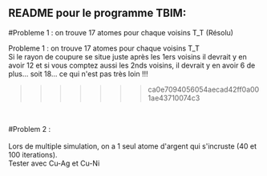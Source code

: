 ## README pour le programme TBIM:

#Probleme 1 : on trouve 17 atomes pour chaque voisins T_T (Résolu)

Probleme 1 : on trouve 17 atomes pour chaque voisins T_T
<br />
Si le rayon de coupure se situe juste après les 1ers voisins il devrait y en avoir 12 et si vous comptez aussi les 2nds voisins, il devrait y en avoir 6 de plus... soit 18... ce qui n'est pas très loin !!!
<br />
>>>>>>> ca0e7094056054aecad42ff0a001ae43710074c3
<br />


#Problem 2 :<br />
<br />
Lors de multiple simulation, on a 1 seul atome d'argent qui s'incruste (40 et 100 iterations).<br />
Tester avec Cu-Ag et Cu-Ni
